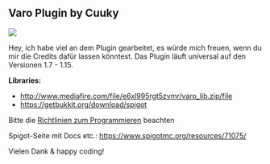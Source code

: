 ## Varo Plugin by Cuuky 
<img src="http://185.194.142.45/Bilder/Varo/thumbnail.png">

Hey, ich habe viel an dem Plugin gearbeitet, es würde mich freuen, wenn du mir die Credits dafür lassen könntest.
Das Plugin läuft universal auf den Versionen 1.7 - 1.15.

**Libraries:** 
- http://www.mediafire.com/file/e6xl995rgt5zvmr/varo_lib.zip/file
- https://getbukkit.org/download/spigot

Bitte die <a href='https://github.com/CuukyOfficial/VaroPlugin/blob/master/CONTRIBUTING.md'>Richtlinien zum Programmieren</a> beachten 

Spigot-Seite mit Docs etc.: https://www.spigotmc.org/resources/71075/

Vielen Dank & happy coding!
